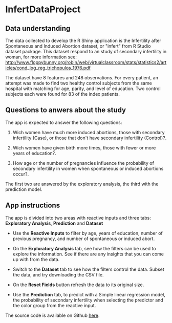 # InfertDataProject

## Data understanding

The data collected  to develop the R Shiny application is the Infertility after Spontaneous and Induced Abortion dataset, or "infert" from R Studio dataset package. This dataset respond to an study of secondary infertility in woman, for more information see: http://www.floppybunny.org/robin/web/virtualclassroom/stats/statistics2/articles/cond_log_reg_trichopulos_1976.pdf  

The dataset have 8 features and 248 observations. For every patient, an attempt was made to find two healthy control subjects from the same hospital with matching for age, parity, and level of education. Two control subjects each were found for 83 of the index patients.


## Questions to anwers about the study

The app is expected to answer the following questions:

1. Wich women have much more induced abortions, those with secondary infertility (Case), or those that don't have secondary infertility (Control)?.

2. Wich women have given birth more times, those with fewer or more years of education?. 

3. How age or the number of pregnancies influence the probability of secondary infertility in women when spontaneous or induced abortions occur?.

The first two are answered by the exploratory analysis, the third with the prediction model.

## App instructions

The app is divided into two areas with reactive inputs and three tabs: **Exploratory Analysis**, **Prediction** and **Dataset**

- Use the **Reactive Inputs** to filter by age, years of education, number of previous pregnancy, and number of spontaneous or induced abort.

- On the **Exploratory Analysis** tab, see how the filters can be used to explore the information. See if there are any insights that you can come up with from the data.

- Switch to the **Dataset** tab to see how the filters control the data. Subset the data, and try downloading the CSV file.

- On the **Reset Fields** button refresh the data to its original size.

- Use the **Prediction** tab, to predict with a Simple linear regression model, the probability of secondary infertility when selecting the predictor and the color group from the reactive input. 

The source code is available on Github [here](https://duckduckgo.com).
